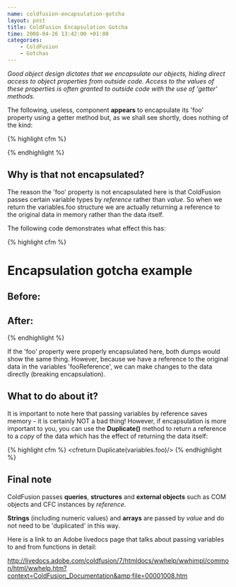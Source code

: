 ```yaml
--- 
name: coldfusion-encapsulation-gotcha
layout: post
title: ColdFusion Encapsulation Gotcha
time: 2008-04-26 13:42:00 +01:00
categories:
    - ColdFusion
    - Gotchas
---
```

*Good object design dictates that we encapsulate our objects, hiding direct access to object properties from outside code. Access to the values of these properties is often granted to outside code with the use of 'getter' methods.*

The following, useless, component **appears** to encapsulate its 'foo' property using a getter method but, as we shall see shortly, does nothing of the kind:

{% highlight cfm %}
<cfcomponent output="false" displayname="foobar">
   <cfset variables.foo = StructNew()>
   <cfset variables.foo.bar = "Hello world">

   <cffunction name="GetFoo">
      <cfreturn variables.foo>
   </cffunction>
</cfcomponent>
{% endhighlight %}

Why is that not encapsulated?
-----------------------------

The reason the 'foo' property is not encapsulated here is that ColdFusion passes certain variable types by *reference* rather than *value*. So when we return the variables.foo structure we are actually returning a reference to the original data in memory rather than the data itself.

The following code demonstrates what effect this has:

{% highlight cfm %}
<h1>Encapsulation gotcha example</h1>
<cfset oFoo = CreateObject('component', 'foobar')><!--- the component defined above --->

<h2> Before:</h2>
<cfdump var="#oFoo.GetFoo()#">

<cfset fooReference = oFoo.GetFoo()>
<cfset fooReference.foo = "Wayne's world, excellent">

<h2> After:</h2>
<cfdump var="#oFoo.GetFoo()#">
{% endhighlight %}

If the 'foo' property were properly encapsulated here, both dumps would show the same thing. However, because we have a reference to the original data in the variables 'fooReference', we can make changes to the data directly (breaking encapsulation).

What to do about it?
--------------------

It is important to note here that passing variables by reference saves memory - it is certainly NOT a bad thing! However, if encapsulation is more important to you, you can use the **Duplicate()** method to return a reference to a *copy* of the data which has the effect of returning the data itself:

{% highlight cfm %}
<cffunction name="GetFoo">
   <cfreturn Duplicate(variables.foo)/>
</cffunction>
{% endhighlight %}

Final note
----------

ColdFusion passes **queries**, **structures** and **external objects** such as COM objects and CFC instances by *reference*.

**Strings** (including numeric values) and **arrays** are passed by *value* and do not need to be 'duplicated' in this way.

Here is a link to an Adobe livedocs page that talks about passing variables to and from functions in detail:

<http://livedocs.adobe.com/coldfusion/7/htmldocs/wwhelp/wwhimpl/common/html/wwhelp.htm?context=ColdFusion_Documentation&amp;file=00001008.htm>
